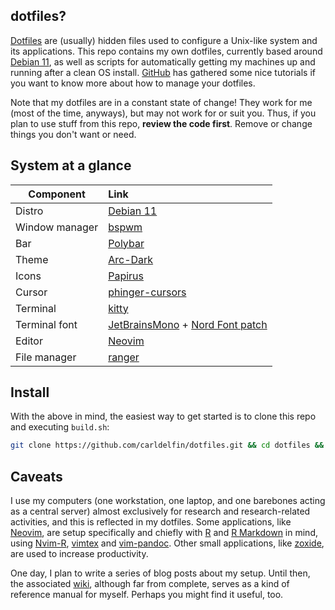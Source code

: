 ## dotfiles?

[Dotfiles](https://en.wikipedia.org/wiki/Hidden_file_and_hidden_directory#Unix_and_Unix-like_environments) are (usually) hidden files used to configure a Unix-like system and its applications. This repo contains my own dotfiles, currently based around [Debian 11](https://www.debian.org/News/2021/20210814), as well as scripts for automatically getting my machines up and running after a clean OS install. [GitHub](https://dotfiles.github.io/) has gathered some nice tutorials if you want to know more about how to manage your dotfiles.

Note that my dotfiles are in a constant state of change! They work for me (most of the time, anyways), but may not work for or suit you. Thus, if you plan to use stuff from this repo, **review the code first**. Remove or change things you don't want or need.

## System at a glance <a name = "system_at_a_glance"></a>

| Component           | Link                                            |
| --------------------| :-----------------------------------------------|
| Distro              | [Debian 11](https://www.debian.org/News/2021/20210814)|
| Window manager      | [bspwm](https://github.com/baskerville/bspwm)|
| Bar                 | [Polybar](https://github.com/polybar/polybar)|
| Theme               | [Arc-Dark](https://github.com/horst3180/arc-theme)|
| Icons               | [Papirus](https://github.com/PapirusDevelopmentTeam/papirus-icon-theme)|
| Cursor              | [phinger-cursors](https://github.com/phisch/phinger-cursors)|
| Terminal            | [kitty](https://sw.kovidgoyal.net/kitty/)|
| Terminal font       | [JetBrainsMono](https://github.com/JetBrains/JetBrainsMono) + [Nord Font patch](https://www.nerdfonts.com/font-downloads)|
| Editor              | [Neovim](https://neovim.io/)|
| File manager        | [ranger](https://github.com/ranger/ranger)|

## Install <a name = "install"></a>

With the above in mind, the easiest way to get started is to clone this repo and executing `build.sh`:

```bash
git clone https://github.com/carldelfin/dotfiles.git && cd dotfiles && bash build.sh
```

## Caveats

I use my computers (one workstation, one laptop, and one barebones acting as a central server) almost exclusively for research and research-related activities, and this is reflected in my dotfiles. Some applications, like [Neovim](https://neovim.io/), are setup specifically and chiefly with [R](https://www.r-project.org/) and [R Markdown](https://rmarkdown.rstudio.com/) in mind, using [Nvim-R](https://github.com/jalvesaq/Nvim-R), [vimtex](https://github.com/lervag/vimtex) and [vim-pandoc](https://github.com/vim-pandoc/vim-pandoc). Other small applications, like [zoxide](https://github.com/ajeetdsouza/zoxide), are used to increase productivity.

One day, I plan to write a series of blog posts about my setup. Until then, the associated [wiki](https://github.com/carldelfin/dotfiles/wiki), although far from complete, serves as a kind of reference manual for myself. Perhaps you might find it useful, too.
